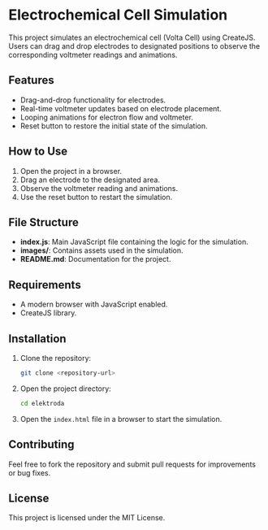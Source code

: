 # Electrochemical Cell Simulation

This project simulates an electrochemical cell (Volta Cell) using CreateJS. Users can drag and drop electrodes to designated positions to observe the corresponding voltmeter readings and animations.

## Features
- Drag-and-drop functionality for electrodes.
- Real-time voltmeter updates based on electrode placement.
- Looping animations for electron flow and voltmeter.
- Reset button to restore the initial state of the simulation.

## How to Use
1. Open the project in a browser.
2. Drag an electrode to the designated area.
3. Observe the voltmeter reading and animations.
4. Use the reset button to restart the simulation.

## File Structure
- **index.js**: Main JavaScript file containing the logic for the simulation.
- **images/**: Contains assets used in the simulation.
- **README.md**: Documentation for the project.

## Requirements
- A modern browser with JavaScript enabled.
- CreateJS library.

## Installation
1. Clone the repository:
   ```bash
   git clone <repository-url>
   ```
2. Open the project directory:
   ```bash
   cd elektroda
   ```
3. Open the `index.html` file in a browser to start the simulation.

## Contributing
Feel free to fork the repository and submit pull requests for improvements or bug fixes.

## License
This project is licensed under the MIT License.
